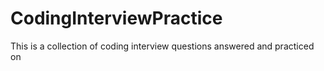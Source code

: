 # CodingInterviewPractice
This is a collection of coding interview questions answered and practiced on
